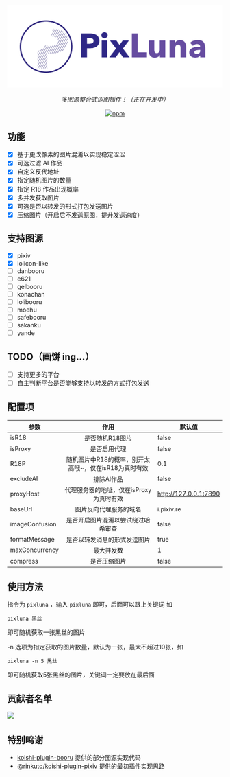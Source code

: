 <div align="center">

<img src="./images/Image_1727599920514.png">

<i>多图源整合式涩图插件！（正在开发中）</i>

[![npm](https://img.shields.io/npm/v/koishi-plugin-pixluna?style=flat-square)](https://www.npmjs.com/package/koishi-plugin-pixluna)

</div>

## 功能

- [x] 基于更改像素的图片混淆以实现稳定涩涩
- [x] 可选过滤 AI 作品
- [x] 自定义反代地址
- [x] 指定随机图片的数量
- [x] 指定 R18 作品出现概率
- [x] 多并发获取图片
- [x] 可选是否以转发的形式打包发送图片
- [x] 压缩图片（开启后不发送原图，提升发送速度）

## 支持图源

- [x] pixiv
- [x] lolicon-like
- [ ] danbooru
- [ ] e621
- [ ] gelbooru
- [ ] konachan
- [ ] lolibooru
- [ ] moehu
- [ ] safebooru
- [ ] sakanku
- [ ] yande

## TODO（画饼 ing...）

- [ ] 支持更多的平台
- [ ] 自主判断平台是否能够支持以转发的方式打包发送

## 配置项

| 参数 | 作用 | 默认值 |
|---|:---:|---|
| isR18 | 是否随机R18图片 | false |
| isProxy | 是否启用代理 | false |
| R18P | 随机图片中R18的概率，别开太高哦~，仅在isR18为真时有效 | 0.1  |
| excludeAI | 排除AI作品 | false |
| proxyHost | 代理服务器的地址，仅在isProxy为真时有效 | http://127.0.0.1:7890 |
| baseUrl | 图片反向代理服务的域名 | i.pixiv.re |
| imageConfusion | 是否开启图片混淆以尝试绕过哈希审查 | false |
| formatMessage | 是否以转发消息的形式发送图片 | true |
| maxConcurrency | 最大并发数 | 1 |
| compress | 是否压缩图片 | false |

## 使用方法

指令为 `pixluna` ，输入 `pixluna` 即可，后面可以跟上关键词
如
```
pixluna 黑丝
```
即可随机获取一张黑丝的图片

-n 选项为指定获取的图片数量，默认为一张，最大不超过10张，如
```
pixluna -n 5 黑丝
```
即可随机获取5张黑丝的图片，关键词一定要放在最后面

## 贡献者名单

<a href="https://github.com/PixLunaLab/pixluna/graphs/contributors">
  <img src="https://contrib.rocks/image?repo=PixLunaLab/pixluna" />
</a>

## 特别鸣谢

- [koishi-plugin-booru](https://github.com/koishijs/koishi-plugin-booru) 提供的部分图源实现代码
- [@rinkuto/koishi-plugin-pixiv](https://github.com/rinkuto/koishi-plugin-pixiv) 提供的最初插件实现思路
